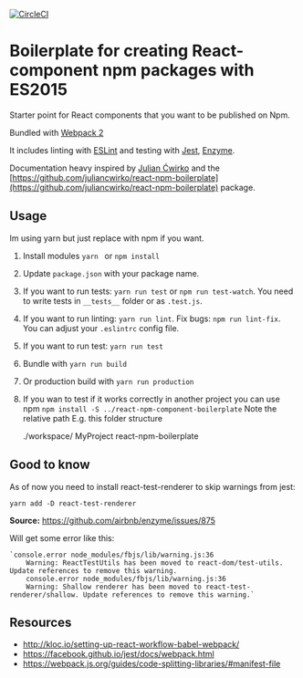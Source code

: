 [![CircleCI](https://circleci.com/gh/lindgr3n/react-npm-component-boilerplate.svg?style=svg)](https://circleci.com/gh/lindgr3n/react-npm-component-boilerplate)

# Boilerplate for creating React-component npm packages with ES2015

Starter point for React components that you want to be published on Npm.

Bundled with [Webpack 2](https://webpack.js.org/)

It includes linting with [ESLint](http://eslint.org/) and testing with [Jest](http://facebook.github.io/jest/), [Enzyme](http://airbnb.io/enzyme/).

Documentation heavy inspired by [Julian Ćwirko](https://github.com/juliancwirko) and the [https://github.com/juliancwirko/react-npm-boilerplate](https://github.com/juliancwirko/react-npm-boilerplate) package.

## Usage
Im using yarn but just replace with npm if you want.
1. Install modules `yarn ` or `npm install`
2. Update `package.json` with your package name.
3. If you want to run tests: `yarn run test` or `npm run test-watch`. You need to write tests in `__tests__` folder or as `.test.js`.
4. If you want to run linting: `yarn run lint`. Fix bugs: `npm run lint-fix`. You can adjust your `.eslintrc` config file.
5. If you want to run test: `yarn run test`
6. Bundle with `yarn run build`
7. Or production build with `yarn run production`
8. If you wan to test if it works correctly in another project you can use npm `npm install -S ../react-npm-component-boilerplate` Note the relative path
E.g. this folder structure
 
    
    ./workspace/
        MyProject
        react-npm-boilerplate
        

## Good to know
As of now you need to install react-test-renderer to skip warnings from jest: 

`yarn add -D react-test-renderer` 

**Source:** https://github.com/airbnb/enzyme/issues/875

Will get some error like this:

    `console.error node_modules/fbjs/lib/warning.js:36
        Warning: ReactTestUtils has been moved to react-dom/test-utils. Update references to remove this warning.
        console.error node_modules/fbjs/lib/warning.js:36
        Warning: Shallow renderer has been moved to react-test-renderer/shallow. Update references to remove this warning.`
        
## Resources
* http://kloc.io/setting-up-react-workflow-babel-webpack/
* https://facebook.github.io/jest/docs/webpack.html
* https://webpack.js.org/guides/code-splitting-libraries/#manifest-file